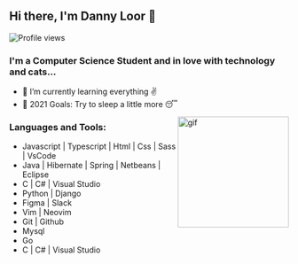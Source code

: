 ## Hi there, I'm Danny Loor 🥷

![Profile views](https://gpvc.arturio.dev/Dgloor)

### I'm a Computer Science Student and in love with technology and cats...

- 🌱 I’m currently learning everything ✌
- 🎯 2021 Goals: Try to sleep a little more 😴

<img align="right" alt="gif" width="200" src="https://i.pinimg.com/originals/e4/26/70/e426702edf874b181aced1e2fa5c6cde.gif" />

### Languages and Tools:

- Javascript | Typescript | Html | Css | Sass | VsCode
- Java | Hibernate | Spring | Netbeans | Eclipse
- C | C# | Visual Studio
- Python | Django
- Figma | Slack
- Vim | Neovim
- Git | Github
- Mysql
- Go
- C | C# | Visual Studio
